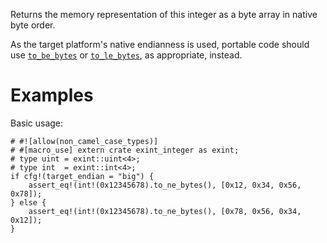 Returns the memory representation of this integer as a byte array in native byte order.

As the target platform's native endianness is used, portable code should use
[`to_be_bytes`] or [`to_le_bytes`], as appropriate, instead.

[`to_be_bytes`]: Self::to_be_bytes
[`to_le_bytes`]: Self::to_le_bytes

# Examples

Basic usage:

```
# #![allow(non_camel_case_types)]
# #[macro_use] extern crate exint_integer as exint;
# type uint = exint::uint<4>;
# type int  = exint::int<4>;
if cfg!(target_endian = "big") {
    assert_eq!(int!(0x12345678).to_ne_bytes(), [0x12, 0x34, 0x56, 0x78]);
} else {
    assert_eq!(int!(0x12345678).to_ne_bytes(), [0x78, 0x56, 0x34, 0x12]);
}
```
